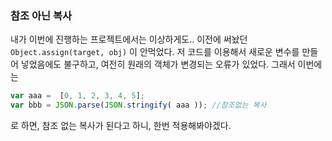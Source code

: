 ###  참조 아닌 복사 

내가 이번에 진행하는 프로젝트에서는 이상하게도.. 이전에 써놨던 ``Object.assign(target, obj)`` 이 안먹었다. 
저 코드를 이용해서 새로운 변수를 만들어 넣었음에도 불구하고, 여전히 원래의 객체가 변경되는 오류가 있었다. 
그래서 이번에는 

```javascript
var aaa =  [0, 1, 2, 3, 4, 5];
var bbb = JSON.parse(JSON.stringify( aaa )); //참조없는 복사
```
로 하면, 참조 없는 복사가 된다고 하니, 한번 적용해봐야겠다. 

